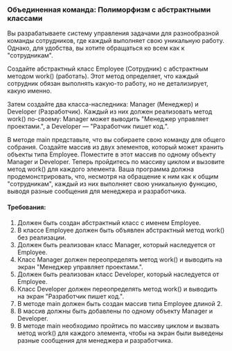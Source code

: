 
### Объединенная команда: Полиморфизм с абстрактными классами

Вы разрабатываете систему управления задачами для разнообразной команды сотрудников, где каждый выполняет свою уникальную работу. Однако, для удобства, вы хотите обращаться ко всем как к "сотрудникам".

Создайте абстрактный класс Employee (Сотрудник) с абстрактным методом work() (работать). Этот метод определяет, что каждый сотрудник обязан выполнять какую-то работу, но не детализирует, какую именно.

Затем создайте два класса-наследника: Manager (Менеджер) и Developer (Разработчик). Каждый из них должен реализовать метод work() по-своему: Manager может выводить "Менеджер управляет проектами.", а Developer — "Разработчик пишет код.".

В методе main представьте, что вы собираете свою команду для общего собрания. Создайте массив из двух элементов, который может хранить объекты типа Employee. Поместите в этот массив по одному объекту Manager и Developer. Теперь пройдитесь по массиву циклом и вызовите метод work() для каждого элемента. Ваша программа должна продемонстрировать, что, несмотря на обращение к ним как к общим "сотрудникам", каждый из них выполняет свою уникальную функцию, выводя разные сообщения для менеджера и разработчика.

#### Требования:
1. Должен быть создан абстрактный класс с именем Employee.
2. В классе Employee должен быть объявлен абстрактный метод work() без реализации.
3. Должен быть реализован класс Manager, который наследуется от Employee.
4. Класс Manager должен переопределять метод work() и выводить на экран "Менеджер управляет проектами.".
5. Должен быть реализован класс Developer, который наследуется от Employee.
6. Класс Developer должен переопределять метод work() и выводить на экран "Разработчик пишет код.".
7. В методе main должен быть создан массив типа Employee длиной 2.
8. В массив должны быть добавлены по одному объекту Manager и Developer.
9. В методе main необходимо пройтись по массиву циклом и вызвать метод work() для каждого элемента, чтобы на экран были выведены разные сообщения для менеджера и разработчика.